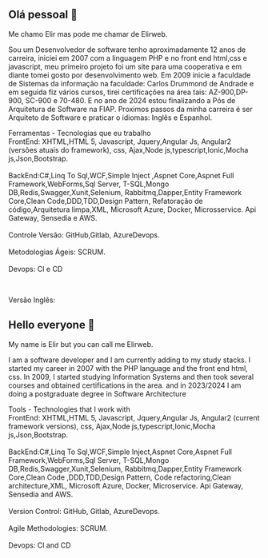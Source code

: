 ## Olá pessoal 👋
Me chamo Elir mas pode me chamar de Elirweb.

Sou um Desenvolvedor de software tenho aproximadamente 12 anos de carreira, iniciei em 2007 com a linguagem PHP e no front end html,css e javascript, meu primeiro projeto foi um site para uma cooperativa e em diante tomei gosto por desenvolvimento web. 
Em 2009 inicie a faculdade de Sistemas da informação na faculdade: Carlos Drummond de Andrade e em seguida fiz vários cursos, tirei certificações na área tais: AZ-900,DP-900, SC-900 e 70-480. E no ano de 2024 estou finalizando a Pós de Arquitetura de Software na FIAP. Proximos passos da minha carreira é ser Arquiteto de Software e praticar o idiomas: Inglês e Espanhol.

Ferramentas - Tecnologias que eu trabalho<br />
FrontEnd: XHTML,HTML 5, Javascript, Jquery,Angular Js, Angular2 (versões atuais do framework), css, Ajax,Node js,typescript,Ionic,Mocha js,Json,Bootstrap.
<br /><br />
BackEnd:C#,Linq To Sql,WCF,Simple Inject ,Aspnet Core,Aspnet Full Framework,WebForms,Sql Server, T-SQL,Mongo DB,Redis,Swagger,Xunit,Selenium, Rabbitmq,Dapper,Entity Framework Core,Clean Code,DDD,TDD,Design Pattern, Refatoração de código,Arquitetura limpa,XML, Microsoft Azure, Docker, Microsservice. Api Gateway, Sensedia e AWS.
<br /><br />
Controle Versão: GitHub,Gitlab, AzureDevops.
<br /><br />
Metodologias Ágeis: SCRUM.
<br /><br />
Devops: CI e CD

<br />

Versão Inglês: <br />
## Hello everyone 👋
My name is Elir but you can call me Elirweb.

I am a software developer and I am currently adding to my study stacks. I started my career in 2007 with the PHP language and the front end html, css.
In 2009, I started studying Information Systems and then took several courses and obtained certifications in the area. and in 2023/2024 I am doing a postgraduate degree in Software Architecture

Tools - Technologies that I work with<br />
FrontEnd: XHTML,HTML 5, Javascript, Jquery,Angular Js, Angular2 (current framework versions), css, Ajax,Node js,typescript,Ionic,Mocha js,Json,Bootstrap.
<br /><br />
BackEnd:C#,Linq To Sql,WCF,Simple Inject,Aspnet Core,Aspnet Full Framework,WebForms,Sql Server, T-SQL,Mongo DB,Redis,Swagger,Xunit,Selenium, Rabbitmq,Dapper,Entity Framework Core,Clean Code ,DDD,TDD,Design Pattern, Code refactoring,Clean architecture,XML, Microsoft Azure, Docker, Microservice. Api Gateway, Sensedia and AWS.
<br /><br />
Version Control: GitHub, Gitlab, AzureDevops.
<br /><br />
Agile Methodologies: SCRUM.
<br /><br />
Devops: CI and CD


